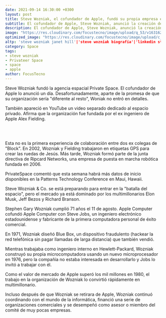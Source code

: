 ```yaml
---
date: 2021-09-14 16:30:00 +0300
layout: post
title: Steve Wozniak, el cofundador de Apple, fundó su propia empresa espacial
subtitle: El cofundador de Apple, Steve Wozniak, anunció la creación de una compañía espacial privada llamada Privateer Space. Desafortunadamente, aparte de su promesa de hacer que la organización sea distinto de las otras, Wozniak no reveló ningún detalle sobre la nueva organización.
description: El cofundador de Apple, Steve Wozniak, anunció la creación de una compañía espacial privada llamada Privateer Space. Desafortunadamente, aparte de su promesa de hacer que la organización sea distinto de las otras, Wozniak no reveló ningún detalle sobre la nueva organización.
image: "https://res.cloudinary.com/focustecno/image/upload/q_53/v1631626127/steve-wozniak-el-cofundador-de-apple-fundo-su-propia-empresa-espacial-focustecno.jpg"
optimized_image: "https://res.cloudinary.com/focustecno/image/upload/c_scale,q_53,w_540/v1631626127/steve-wozniak-el-cofundador-de-apple-fundo-su-propia-empresa-espacial-focustecno.jpg"
altp: 'steve wozniak janet hill'|'steve wozniak biografía'|'linkedin steve wozniak'|'steve wozniak net worth'|'steve jobs y steve wozniak'|'steve wozniak instagram'|'steve wozniak contact'|'steve wozniak twitter'|'space center'|'spacex'|'space game'|'space planets'|'spacex launch'|'astronomy space'|'space look'|'space news'|'elon musk'|'agencia espacial rusa'|'agencia espacial china'|'spacex misión y visión'|'agencia espacial mexicana'|'starship spacex'
category: Space
tags:
- steve wozniak
- Privateer Space
- space
- apple
author: FocusTecno
---
```

Steve Wozniak fundó la agencia espacial Private Space. El cofundador de Apple lo anunció un día. Desafortunadamente, aparte de la promesa de que su organización sería "diferente al resto", Woniak no entró en detalles.

También apareció en YouTube un video separado dedicado al espacio privado. Afirma que la organización fue fundada por el ex ingeniero de Apple Alex Fielding.

<br/>
<amp-youtube
	width="480"
	height="270"
	layout="responsive"
	data-videoid="3a7A1w1C2TE">
</amp-youtube>
<br/>

Esta no es la primera experiencia de colaboración entre dos ex colegas de "Block". En 2002, Wozniak y Fielding trabajaron en etiquetas GPS para crear las ruedas de Jesús. Más tarde, Wozniak formó parte de la junta directiva de Ripcard Networks, una empresa de puesta en marcha robótica fundada en 2006.

PrivateSpace comentó que esta semana habrá más datos de inicio disponibles en la Patterns Technology Conference en Maui, Hawaii.

Steve Wozniak & Co. se está preparando para entrar en la "batalla del espacio", pero el mercado ya está dominado por los multimillonarios Elon Musk, Jeff Bezos y Richard Branson.

Stephen Gary Wozniak cumplió 71 años el 11 de agosto. Apple Computer cofundó Apple Computer con Steve Jobs, un ingeniero electrónico estadounidense y fabricante de la primera computadora personal de éxito comercial.

En 1971, Wozniak diseñó Blue Box, un dispositivo fraudulento (hackear la red telefónica sin pagar llamadas de larga distancia) que también vendió.

Mientras trabajaba como ingeniero interno en Hewlett-Packard, Wozniak construyó su propia microcomputadora usando un nuevo microprocesador en 1976, pero la compañía no estaba interesada en desarrollarlo y Jobs lo invitó a trabajar con él.

Como el valor de mercado de Apple superó los mil millones en 1980, el trabajo en la organización de Wozniak lo convirtió rápidamente en multimillonario.

Incluso después de que Wozniak se retirara de Apple, Wozniak continuó coordinando con el mundo de la informática, financió una serie de organizaciones comerciales y se desempeñó como asesor o miembro del comité de muy pocas empresas.
